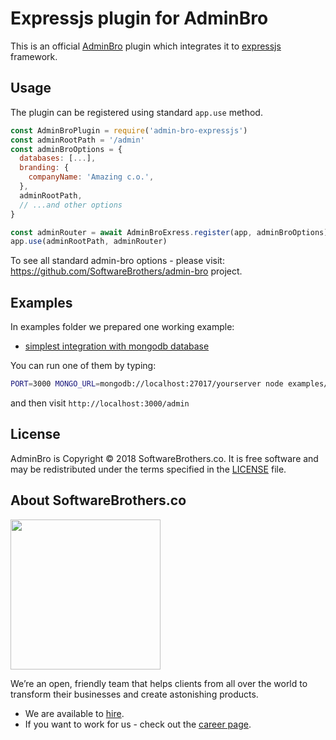 # Expressjs plugin for AdminBro

This is an official [AdminBro](https://github.com/SoftwareBrothers/admin-bro) plugin which integrates it to [expressjs](https://expressjs.com/) framework.

## Usage

The plugin can be registered using standard `app.use` method.

```javascript
const AdminBroPlugin = require('admin-bro-expressjs')
const adminRootPath = '/admin'
const adminBroOptions = {
  databases: [...],
  branding: {
    companyName: 'Amazing c.o.',
  },
  adminRootPath,
  // ...and other options
}

const adminRouter = await AdminBroExress.register(app, adminBroOptions)
app.use(adminRootPath, adminRouter)
```

To see all standard admin-bro options - please visit: https://github.com/SoftwareBrothers/admin-bro project.

## Examples

In examples folder we prepared one working example:
* [simplest integration with mongodb database](examples/simple.js)

You can run one of them by typing:

```bash
PORT=3000 MONGO_URL=mongodb://localhost:27017/yourserver node examples/simple.js
```

and then visit `http://localhost:3000/admin`


## License

AdminBro is Copyright © 2018 SoftwareBrothers.co. It is free software and may be redistributed under the terms specified in the [LICENSE](LICENSE) file.

## About SoftwareBrothers.co

<img src="https://softwarebrothers.co/assets/images/software-brothers-logo-full.svg" width=240>


We’re an open, friendly team that helps clients from all over the world to transform their businesses and create astonishing products.

* We are available to [hire](https://softwarebrothers.co/contact).
* If you want to work for us - check out the [career page](https://softwarebrothers.co/career).
